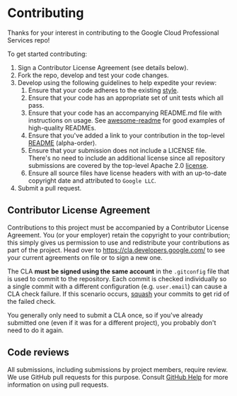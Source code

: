 # Contributing

Thanks for your interest in contributing to the Google Cloud Professional Services
repo!

To get started contributing:

1. Sign a Contributor License Agreement (see details below).
1. Fork the repo, develop and test your code changes.
1. Develop using the following guidelines to help expedite your review:
    1. Ensure that your code adheres to the existing [style](https://google.github.io/styleguide).
    1. Ensure that your code has an appropriate set of unit tests which all pass.
    1. Ensure that your code has an accompanying README.md file with instructions on usage. See [awesome-readme](https://github.com/matiassingers/awesome-readme) for good examples of high-quality READMEs.
    1. Ensure that you've added a link to your contribution in the top-level [README](https://github.com/GoogleCloudPlatform/professional-services/blob/master/README.md) (alpha-order).
    1. Ensure that your submission does not include a LICENSE file. There's no need to include an additional license since all repository submissions are covered by the top-level Apache 2.0 [license](https://github.com/GoogleCloudPlatform/professional-services/blob/master/LICENSE).
    1. Ensure all source files have license headers with with an up-to-date copyright date and attributed to `Google LLC`.
1. Submit a pull request.

## Contributor License Agreement

Contributions to this project must be accompanied by a Contributor License
Agreement. You (or your employer) retain the copyright to your contribution;
this simply gives us permission to use and redistribute your contributions as
part of the project. Head over to <https://cla.developers.google.com/> to see
your current agreements on file or to sign a new one.

The CLA **must be signed using the same account** in the `.gitconfig` file that is
used to commit to the repository. Each commit is checked individually so a single
commit with a different configuration (e.g. `user.email`) can cause a CLA check
failure. If this scenario occurs, [squash](https://stackoverflow.com/questions/5189560/squash-my-last-x-commits-together-using-git)
your commits to get rid of the failed check.

You generally only need to submit a CLA once, so if you've already submitted one
(even if it was for a different project), you probably don't need to do it
again.

## Code reviews

All submissions, including submissions by project members, require review. We
use GitHub pull requests for this purpose. Consult
[GitHub Help](https://help.github.com/articles/about-pull-requests/) for more
information on using pull requests.
